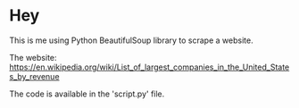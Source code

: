 # Hey
This is me using Python BeautifulSoup library to scrape a website.

The website:
https://en.wikipedia.org/wiki/List_of_largest_companies_in_the_United_States_by_revenue

The code is available in the 'script.py' file.
